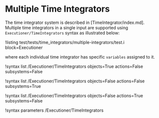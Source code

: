 # Multiple Time Integrators

The time integrator system is described in [TimeIntegrator/index.md]. Multiple
time integrators in a single input are supported using
`Executioner/TimeIntegrators` syntax as illustrated below:

!listing test/tests/time_integrators/multiple-integrators/test.i block=Executioner

where each individual time integrator has specific `variables` assigned to
it.

!syntax list /Executioner/TimeIntegrators objects=True actions=False subsystems=False

!syntax list /Executioner/TimeIntegrators objects=False actions=False subsystems=True

!syntax list /Executioner/TimeIntegrators objects=False actions=True subsystems=False

!syntax parameters /Executioner/TimeIntegrators
